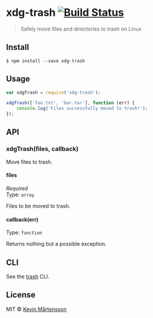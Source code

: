 # xdg-trash [![Build Status](http://img.shields.io/travis/kevva/xdg-trash.svg?style=flat)](https://travis-ci.org/kevva/xdg-trash)

> Safely move files and directories to trash on Linux


## Install

```
$ npm install --save xdg-trash
```


## Usage

```js
var xdgTrash = require('xdg-trash');

xdgTrash(['foo.txt', 'bar.tar'], function (err) {
	console.log('Files successfully moved to trash!');
});
```


## API

### xdgTrash(files, callback)

Move files to trash.

#### files

*Required*  
Type: `array`

Files to be moved to trash.

#### callback(err)

Type: `function`

Returns nothing but a possible exception.


## CLI

See the [trash](https://github.com/sindresorhus/trash#cli) CLI.


## License

MIT © [Kevin Mårtensson](https://github.com/kevva)
